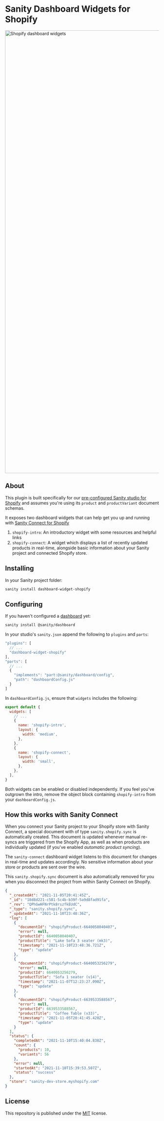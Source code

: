 # Sanity Dashboard Widgets for Shopify

<img width="1450" alt="Shopify dashboard widgets" src="https://user-images.githubusercontent.com/209129/141157755-37f4c8aa-9b1a-489e-9264-a6cacfb9a0dd.png">

## About

This plugin is built specifically for our [pre-configured Sanity studio for Shopify][sanity-shopify-studio] and assumes you're using its `product` and `productVariant` document schemas.

It exposes two dashboard widgets that can help get you up and running with [Sanity Connect for Shopify][sanity-connect]

1. `shopify-intro`: An introductory widget with some resources and helpful links
2. `shopify-connect`: A widget which displays a list of recently updated products in real-time, alongside basic information about your Sanity project and connected Shopify store.

## Installing

In your Sanity project folder:

```sh
sanity install dashboard-widget-shopify
```

## Configuring

If you haven't configured a [dashboard][sanity-dashboard] yet:

```sh
sanity install @sanity/dashboard
```

In your studio's `sanity.json` append the following to `plugins` and `parts`:

```javascript
"plugins": [
  // ...
  "dashboard-widget-shopify"
],
"parts": [
  // ...
  {
    "implements": "part:@sanity/dashboard/config",
    "path": "dashboardConfig.js"
  }
]
```

In `dashboardConfig.js`, ensure that `widgets` includes the following:

```javascript
export default {
  widgets: [
    // ...
    {
      name: 'shopify-intro',
      layout: {
        width: 'medium',
      },
    },
    {
      name: 'shopify-connect',
      layout: {
        width: 'small',
      },
    },
  ],
}
```

Both widgets can be enabled or disabled independently. If you feel you've outgrown the intro, remove the object block containing `shopify-intro` from your `dashboardConfig.js`.

## How this works with Sanity Connect

When you connect your Sanity project to your Shopify store with Sanity Connect, a special document with of type `sanity.shopify.sync` is automatically created. This document is updated whenever manual re-syncs are triggered from the Shopify App, as well as when products are individually updated (if you've enabled _automatic product syncing_).

The `sanity-connect` dashboard widget listens to this document for changes in real-time and updates accordingly. No sensitive information about your store or products are sent over the wire.

This `sanity.shopify.sync` document is also automatically removed for you when you disconnect the project from within Sanity Connect on Shopify.

```json
{
  "_createdAt": "2021-11-05T20:41:45Z",
  "_id": "18d8d221-c581-5c4b-b39f-5a9d8fad91fa",
  "_rev": "QPhGwHFNrPtk8rszfkEUdC",
  "_type": "sanity.shopify.sync",
  "_updatedAt": "2021-11-10T23:48:36Z",
  "log": [
    {
      "documentId": "shopifyProduct-6640058040407",
      "error": null,
      "productId": 6640058040407,
      "productTitle": "Lake Sofa 3 seater (mk3)",
      "timestamp": "2021-11-10T23:48:36.721Z",
      "type": "update"
    },
    {
      "documentId": "shopifyProduct-6640053256279",
      "error": null,
      "productId": 6640053256279,
      "productTitle": "Sofa 1 seater (v14)",
      "timestamp": "2021-11-07T12:23:27.090Z",
      "type": "update"
    },
    {
      "documentId": "shopifyProduct-6639533588567",
      "error": null,
      "productId": 6639533588567,
      "productTitle": "Coffee Table (v33)",
      "timestamp": "2021-11-05T20:41:45.420Z",
      "type": "update"
    }
  ],
  "status": {
    "completedAt": "2021-11-10T15:40:04.838Z",
    "count": {
      "products": 10,
      "variants": 56
    },
    "error": null,
    "startedAt": "2021-11-10T15:39:53.507Z",
    "status": "success"
  },
  "store": "sanity-dev-store.myshopify.com"
}
```

## License

This repository is published under the [MIT](LICENSE) license.

[sanity-connect]: https://www.sanity.io/docs/sanity-connect-for-shopify
[sanity-dashboard]: https://www.sanity.io/docs/dashboard
[sanity-shopify-studio]: https://github.com/sanity-io/sanity-shopify-studio
